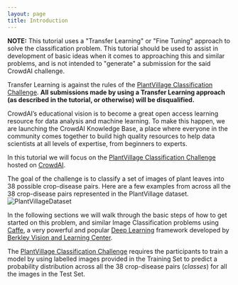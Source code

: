 ```yaml
---
layout: page
title: Introduction
---
```


<p class="message">
  <strong>NOTE:</strong> This tutorial uses a "Transfer Learning" or "Fine Tuning" approach to solve
  the classification problem. This tutorial should be used to assist in development of basic ideas when it comes to approaching this and similar problems, and is not intended to "generate" a submission for the said CrowdAI challenge.
  
  Transfer Learning is against the rules of the <a href="https://www.crowdai.org/challenges/1">PlantVillage Classification Challenge</a>. <strong>All submissions made by using a Transfer Learning approach (as described in the tutorial, or otherwise) will be disqualified.</strong>
</p>

CrowdAI’s educational vision is to become a great open access learning resource
for data analysis and machine learning. To make this happen, we are launching
the CrowdAI Knowledge Base, a place where everyone in the community comes together to build high quality resources to help data scientists at all levels of expertise,
from beginners to experts.

 In this tutorial we will focus on the
[PlantVillage Classification Challenge](https://www.crowdai.org/challenges/1)
hosted on [CrowdAI](https://www.crowdai.org).   

The goal of the challenge is to classify a set of images of plant leaves into 38 possible crop-disease pairs.
Here are a few examples from across all the 38 crop-disease pairs represented in the PlantVillage dataset.   
![PlantVillageDataset](https://s3.amazonaws.com/salathegroup-static/plantvillage/plantvillage-min.png)

In the following sections we will walk through the basic steps of how to get started on this problem, and similar Image Classification problems using [Caffe](http://caffe.berkeleyvision.org/), a very powerful and popular [Deep Learning](https://en.wikipedia.org/wiki/Deep_learning) framework developed by [Berkley Vision and Learning Center](http://bvlc.eecs.berkeley.edu/).   

The [PlantVillage Classification Challenge](https://www.crowdai.org/challenges/1) requires the participants to train a model by using labelled images provided in the Training Set to predict a probability distribution across all the 38 crop-disease pairs (*classes*) for all the images in the Test Set.
